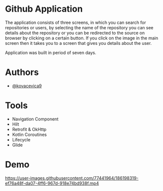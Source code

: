 # Github Application
The application consists of three screens, in which you can search for repositories or users, by selecting
the name of the repository you can see details about the repository or you can be redirected to the
source on browser by clicking on a certain button.
If you click on the image in the main screen then it takes you to a screen that gives you details about the
user.   

Application was built in period of seven days.

# Authors
- [@kovacevica9](https://www.github.com/kovacevica9)

# Tools
- Navigation Component
- Hilt
- Retrofit & OkHttp
- Kotlin Coroutines 
- Lifecycle
- Glide

# Demo

https://user-images.githubusercontent.com/77441964/186198319-ef76a48f-da07-4ff6-967d-918e74bd938f.mp4

